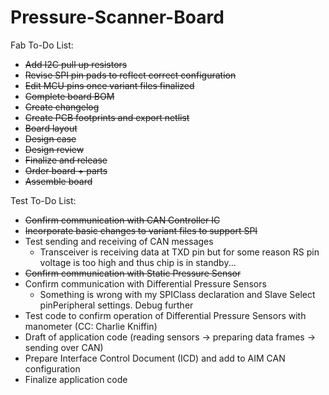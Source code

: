 # Pressure-Scanner-Board

Fab To-Do List:
- ~~Add I2C pull up resistors~~
- ~~Revise SPI pin pads to reflect correct configuration~~
- ~~Edit MCU pins once variant files finalized~~
- ~~Complete board BOM~~
- ~~Create changelog~~
- ~~Create PCB footprints and export netlist~~
- ~~Board layout~~
- ~~Design case~~
- ~~Design review~~
- ~~Finalize and release~~
- ~~Order board + parts~~
- ~~Assemble board~~

Test To-Do List:
- ~~Confirm communication with CAN Controller IC~~
- ~~Incorporate basic changes to variant files to support SPI~~
- Test sending and receiving of CAN messages
	- Transceiver is receiving data at TXD pin but for some reason RS pin voltage is too high and
	thus chip is in standby...
- ~~Confirm communication with Static Pressure Sensor~~
- Confirm communication with Differential Pressure Sensors
	- Something is wrong with my SPIClass declaration and Slave Select pinPeripheral settings. Debug further
- Test code to confirm operation of Differential Pressure Sensors with manometer (CC: Charlie Kniffin)
- Draft of application code (reading sensors -> preparing data frames -> sending over CAN)
- Prepare Interface Control Document (ICD) and add to AIM CAN configuration
- Finalize application code